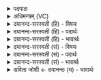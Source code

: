 <details><summary>पदपाठः</summary>

किम्। स्वि॒त्। वन॑म्। कः। ऊँ॒ऽइत्यूँ॑। सः। वृ॒क्षः। आ॒स॒। यतः॑। द्यावा॑पृथि॒वी इति॒ द्यावा॑पृथि॒वी। नि॒ष्ट॒त॒क्षुः। नि॒स्त॒त॒क्षुरिति॑ निःऽतत॒क्षुः। मनी॑षिणः। मन॑सा। पृ॒च्छत॑। इत्। ऊँ॒ऽइत्यूँ॑। तत्। यत्। अ॒ध्यति॑ष्ठ॒दित्य॑धि॒ऽअति॑ष्ठत्। भुव॑नानि। धा॒रय॑न्। २०।
</details>

<details><summary>अधिमन्त्रम् (VC)</summary>

- विश्वकर्मा देवता
- भुवनपुत्रो विश्वकर्मा ऋषिः
- स्वराडार्षी त्रिष्टुप्
- धैवतः
</details>

<details><summary>दयानन्द-सरस्वती (हि) - विषयः</summary>

फिर उसी विषय को अगले मन्त्र में कहा है ॥
</details>

<details><summary>दयानन्द-सरस्वती (हि) - पदार्थः</summary>

पदार्थान्वयभाषाः -  प्रश्न−हे (मनीषिणः) मन का निग्रह करनेवाले योगीजनो ! तुम लोग (मनसा) विज्ञान के साथ विद्वानों के प्रति (किं, स्वित्) क्या (वनम्) सेवने योग्य कारणरूप वन तथा (कः) कौन (उ) वितर्क के साथ (सः) वह (वृक्षः) छिद्यमान अनित्य कार्यरूप संसार (आस) है, ऐसा (पृच्छत) पूछो कि (यतः) जिससे (द्यावापृथिवी) विस्तारयुक्त सूर्य्य और भूमि आदि लोकों को किसने (निष्टतक्षुः) भिन्न-भिन्न बनाया है? उत्तर−(यत्) जो (भुवनानि) प्राणियों के रहने के स्थान लोक-लोकान्तरों को (धारयन्) वायु, विद्युत् और सूर्य्यादि से धारण करता हुआ (अध्यतिष्ठत्) अधिष्ठाता है, (तत्) (इत्) उसी (उ) प्रसिद्ध ब्रह्म को इस सब का कर्त्ता जानो ॥२० ॥
</details>

<details><summary>दयानन्द-सरस्वती (हि) - भावार्थः</summary>

भावार्थभाषाः -  इस मन्त्र के तीन पादों से प्रश्न और अन्त्य के एक पाद से उत्तर दिया है। वृक्ष शब्द से कार्य और वन शब्द से कारण का ग्रहण है। जैसे सब पदार्थों को पृथिवी, पृथिवी को सूर्य्य, सूर्य को विद्युत् और बिजुली को वायु धारण करता है, वैसे ही इन सब को ईश्वर धारण करता है ॥२० ॥
</details>

<details><summary>दयानन्द-सरस्वती (सं) - विषयः</summary>

पुनस्तदेवाह ॥
</details>

<details><summary>दयानन्द-सरस्वती (सं) - पदार्थः</summary>

पदार्थान्वयभाषाः -  हे मनीषिणः ! यूयं मनसा विदुषः प्रति किं स्विद्वनं क उ स वृक्ष आसेति पृच्छत, यतो द्यावापृथिवी को निष्टतक्षुः। यद्यो भुवनानि धारयन्नध्यतिष्ठत् तदिदु ब्रह्म विजानीतेत्युत्तरम् ॥२० ॥
</details>

<details><summary>दयानन्द-सरस्वती (सं) - भावार्थः</summary>

भावार्थभाषाः -  अत्र पादत्रयेण प्रश्नः पादैकेनोत्तरम्। वृक्षशब्देन कार्यं वनशब्देन कारणं चोच्यते, यथा सर्ववस्तूनि पृथिवी, पृथिवीं सूर्यः, सूर्यं विद्युद्, विद्युतं वायुश्च धरति, तथैवैतान् जगदीश्वरो दधाति ॥२० ॥
</details>

<details><summary>सविता जोशी ← दयानन्दः (म) - भावार्थः</summary>

भावार्थभाषाः -  या मंत्रात तीन पादांमध्ये प्रश्न व शेवटच्या एका पादामध्ये उत्तर दिलेले आहे. वृक्ष शब्दाचा अर्थ कार्य व वन शब्दाचा अर्थ कारण असा आहे. जसे सर्व पदार्थांना पृथ्वी, पृथ्वीला सूर्य, सूर्याला विद्युत व विद्युतला वायू धारण करतो तसे या सर्वांना ईश्वर धारण करतो.
</details>